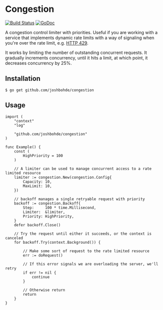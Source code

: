 # Congestion

[![Build Status](https://travis-ci.org/joshbohde/congestion.svg?branch=master)](https://travis-ci.org/joshbohde/congestion)
[![GoDoc](https://godoc.org/github.com/joshbohde/congestion?status.svg)](https://godoc.org/github.com/joshbohde/congestion)


A congestion control limiter with priorities. Useful if you are
working with a service that implements dynamic rate limits with a way
of signaling when you're over the rate limit, e.g. [HTTP 429](https://httpstatuses.com/429).

It works by limiting the number of outstanding concurrent requests. It gradually increments concurrency, until it hits a limit, at which point, it decreases concurrency by 25%.


## Installation

```
$ go get github.com/joshbohde/congestion
```

## Usage

```
import (
	"context"
	"log"

	"github.com/joshbohde/congestion"
)

func Example() {
	const (
		HighPriority = 100
	)

	// A limiter can be used to manage concurrent access to a rate limited resource
	limiter := congestion.New(congestion.Config{
		Capacity: 10,
		MaxLimit: 10,
	})

	// backoff manages a single retryable request with priority
	backoff := congestion.Backoff{
		Step:     100 * time.Millisecond,
		Limiter:  &limiter,
		Priority: HighPriority,
	}
	defer backoff.Close()

	// Try the request until either it succeeds, or the context is canceled
	for backoff.Try(context.Background()) {

		// Make some sort of request to the rate limited resource
		err := doRequest()

		// If this error signals we are overloading the server, we'll retry
		if err != nil {
			continue
		}

		// Otherwise return
		return
	}
}
```
